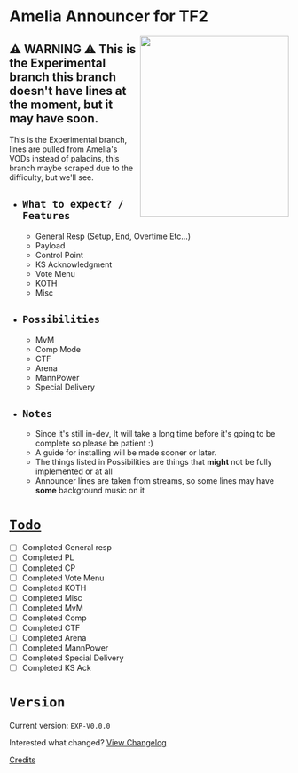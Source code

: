 # Amelia Announcer for TF2

<img align=right src="https://pbs.twimg.com/media/E4In0eSXEAEyok1.png" width="268" height="325" />

## ⚠️ **WARNING** ⚠️ This is the Experimental branch this branch doesn't have lines at the moment, but it may have soon.
This is the Experimental branch, lines are pulled from Amelia's VODs instead of paladins, this branch maybe scraped due to the difficulty, but we'll see.

  - ## `What to expect? / Features`
    - General Resp (Setup, End, Overtime Etc...)
    - Payload
    - Control Point
    - KS Acknowledgment
    - Vote Menu
    - KOTH
    - Misc

- ## `Possibilities`
    - MvM
    - Comp Mode
    - CTF
    - Arena
    - MannPower
    - Special Delivery

- ## `Notes`
    - Since it's still in-dev, It will take a long time before it's going to be complete so please be patient :)
    - A guide for installing will be made sooner or later.
    - The things listed in Possibilities are things that **might** not be fully implemented or at all
    - Announcer lines are taken from streams, so some lines may have **some** background music on it

# [`Todo`](https://github.com/t0-ot/Amelia-Announcer-for-TF2/blob/Experimental/Todo.md)

- [ ] Completed General resp
- [ ] Completed PL
- [ ] Completed CP
- [ ] Completed Vote Menu
- [ ] Completed KOTH
- [ ] Completed Misc
- [ ] Completed MvM
- [ ] Completed Comp
- [ ] Completed CTF
- [ ] Completed Arena
- [ ] Completed MannPower
- [ ] Completed Special Delivery
- [ ] Completed KS Ack

# `Version`

Current version: `EXP-V0.0.0`

Interested what changed? [View Changelog](https://github.com/t0-ot/Amelia-Announcer-for-TF2/blob/Experiment/Changelog.md)

[Credits](https://github.com/t0-ot/Amelia-Announcer-for-TF2/blob/Experiment/Credits.md)
